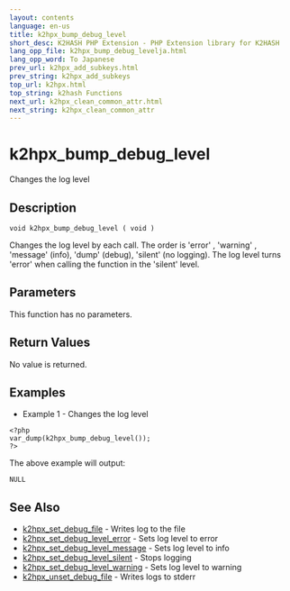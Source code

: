 ```yaml
---
layout: contents
language: en-us
title: k2hpx_bump_debug_level
short_desc: K2HASH PHP Extension - PHP Extension library for K2HASH
lang_opp_file: k2hpx_bump_debug_levelja.html
lang_opp_word: To Japanese
prev_url: k2hpx_add_subkeys.html
prev_string: k2hpx_add_subkeys
top_url: k2hpx.html
top_string: k2hash Functions
next_url: k2hpx_clean_common_attr.html
next_string: k2hpx_clean_common_attr
---
```


# k2hpx_bump_debug_level
Changes the log level

## Description

```
void k2hpx_bump_debug_level ( void )
```

Changes the log level by each call. The order is 'error' , 'warning' , 'message' (info), 'dump' (debug), 'silent' (no logging). The log level turns 'error' when calling the function in the 'silent' level. 

## Parameters
This function has no parameters.

## Return Values
No value is returned. 

## Examples
- Example 1 - Changes the log level

```
<?php
var_dump(k2hpx_bump_debug_level());
?>
```

The above example will output:

```
NULL
```


## See Also
- [k2hpx_set_debug_file](k2hpx_set_debug_file.html) - Writes log to the file
- [k2hpx_set_debug_level_error](k2hpx_set_debug_level_error.html) - Sets log level to error
- [k2hpx_set_debug_level_message](k2hpx_set_debug_level_message.html) - Sets log level to info
- [k2hpx_set_debug_level_silent](k2hpx_set_debug_level_silent.html) - Stops logging
- [k2hpx_set_debug_level_warning](k2hpx_set_debug_level_warning.html) - Sets log level to warning
- [k2hpx_unset_debug_file](k2hpx_unset_debug_file.html) - Writes logs to stderr
